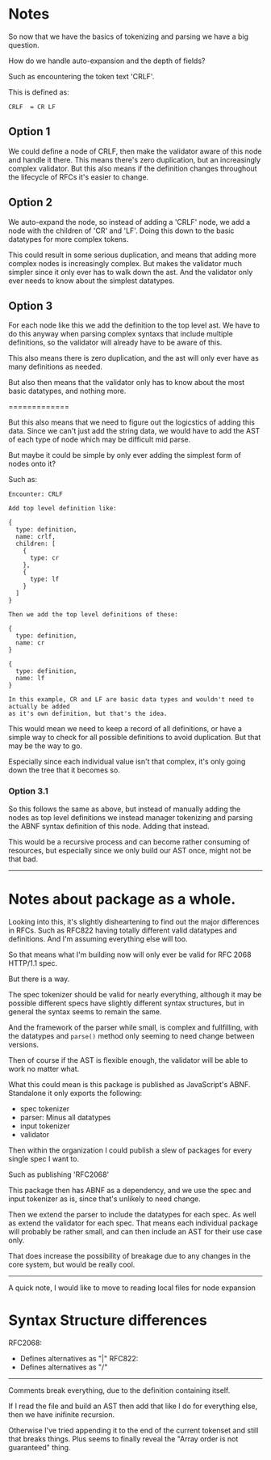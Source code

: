 # Notes

So now that we have the basics of tokenizing and parsing we have a big question.

How do we handle auto-expansion and the depth of fields?

Such as encountering the token text 'CRLF'.

This is defined as:

```
CRLF  = CR LF
```

## Option 1

We could define a node of CRLF, then make the validator aware of this node and handle it there.
This means there's zero duplication, but an increasingly complex validator.
But this also means if the definition changes throughout the lifecycle of RFCs it's easier to change.

## Option 2

We auto-expand the node, so instead of adding a 'CRLF' node, we add a node with the children of 'CR' and 'LF'.
Doing this down to the basic datatypes for more complex tokens.

This could result in some serious duplication, and means that adding more complex nodes is increasingly complex.
But makes the validator much simpler since it only ever has to walk down the ast.
And the validator only ever needs to know about the simplest datatypes.

## Option 3

For each node like this we add the definition to the top level ast.
We have to do this anyway when parsing complex syntaxs that include multiple definitions, so the validator will already have to be aware of this.

This also means there is zero duplication, and the ast will only ever have as many definitions as needed.

But also then means that the validator only has to know about the most basic datatypes, and nothing more.

=============

But this also means that we need to figure out the logicstics of adding this data.
Since we can't just add the string data, we would have to add the AST of each type of node which may be difficult mid parse.

But maybe it could be simple by only ever adding the simplest form of nodes onto it?

Such as:

```
Encounter: CRLF

Add top level definition like:

{
  type: definition,
  name: crlf,
  children: [
    {
      type: cr
    },
    {
      type: lf
    }
  ]
}

Then we add the top level definitions of these:

{
  type: definition,
  name: cr
}

{
  type: definition,
  name: lf
}

In this example, CR and LF are basic data types and wouldn't need to actually be added
as it's own definition, but that's the idea.
```

This would mean we need to keep a record of all definitions, or have a simple way to check
for all possible definitions to avoid duplication. But that may be the way to go.

Especially since each individual value isn't that complex, it's only going down the tree that it becomes so.

### Option 3.1

So this follows the same as above, but instead of manually adding the nodes as top level definitions
we instead manager tokenizing and parsing the ABNF syntax definition of this node. Adding that instead.

This would be a recursive process and can become rather consuming of resources, but especially since we only build our AST once, might not be that bad.

---

# Notes about package as a whole.

Looking into this, it's slightly disheartening to find out the major differences in RFCs.
Such as RFC822 having totally different valid datatypes and definitions. And I'm assuming everything else will too.

So that means what I'm building now will only ever be valid for RFC 2068 HTTP/1.1 spec.

But there is a way.

The spec tokenizer should be valid for nearly everything, although it may be possible different specs have slightly different syntax structures, but in general the syntax seems to remain the same.

And the framework of the parser while small, is complex and fullfilling, with the datatypes and `parse()` method only seeming to need change between versions.

Then of course if the AST is flexible enough, the validator will be able to work no matter what.

What this could mean is this package is published as JavaScript's ABNF. Standalone it only exports the following:
  * spec tokenizer
  * parser: Minus all datatypes
  * input tokenizer
  * validator

Then within the organization I could publish a slew of packages for every single spec I want to.

Such as publishing 'RFC2068'

This package then has ABNF as a dependency, and we use the spec and input tokenizer as is, since that's unlikely to need change.

Then we extend the parser to include the datatypes for each spec.
As well as extend the validator for each spec.
That means each individual package will probably be rather small, and can then include an AST for their use case only.

That does increase the possibility of breakage due to any changes in the core system, but would be really cool.


---

A quick note, I would like to move to reading local files for node expansion

# Syntax Structure differences

RFC2068:
  - Defines alternatives as "|"
RFC822:
  - Defines alternatives as "/"

---

Comments break everything, due to the definition containing itself.

If I read the file and build an AST then add that like I do for everything else, then we have inifinite recursion.

Otherwise I've tried appending it to the end of the current tokenset and still that breaks things.
Plus seems to finally reveal the "Array order is not guaranteed" thing.
